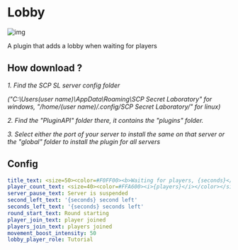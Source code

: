 # Lobby
![img](https://img.shields.io/github/downloads/MrAfitol/Lobby/total.svg)

A plugin that adds a lobby when waiting for players
## How download ?
  *1. Find the SCP SL server config folder*
  
  *("C:\Users\(user name)\AppData\Roaming\SCP Secret Laboratory\" for windows, "/home/(user name)/.config/SCP Secret Laboratory/" for linux)*
  
  *2. Find the "PluginAPI" folder there, it contains the "plugins" folder.*
  
  *3. Select either the port of your server to install the same on that server or the "global" folder to install the plugin for all servers*

## Config
```yml
title_text: <size=50><color=#F0FF00><b>Waiting for players, {seconds}</b></color></size>
player_count_text: <size=40><color=#FFA600><i>{players}</i></color></size>
server_pause_text: Server is suspended
second_left_text: '{seconds} second left'
seconds_left_text: '{seconds} seconds left'
round_start_text: Round starting
player_join_text: player joined
players_join_text: players joined
movement_boost_intensity: 50
lobby_player_role: Tutorial
```
